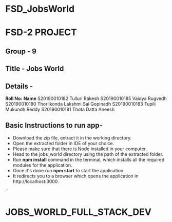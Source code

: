 # FSD_JobsWorld

# FSD-2 PROJECT

## Group - **9**
	
## Title -  **Jobs World**
 
## Details -
 **Roll No:**  **Name**
 S20190010182 Tulluri Rakesh
 S20190010185 Vaidya Rugvedh
 S20190010180 Thorlikonda Lakshmi Sai Gopinadh 
 S20190010183 Tupili Mukundh Reddy
 S20190010181 Thota Datta Aneesh

## Basic Instructions to run app-

 - Download the zip file, extract it in the working directory.
 - Open the extracted folder in IDE of your choice.
 - Please make sure that there is Node installed in your computer.
 - Head to the jobs_world directory using the path of the extracted folder.
 - Run **npm install** command in the terminal, which installs all the required modules for the application.
 - Once it's done run **npm start** to start the application.
 - It redirects you to a browser which opens the application in http://localhost:3000.

``
# JOBS_WORLD_FULL_STACK_DEV
